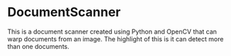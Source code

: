 # DocumentScanner
This is a document scanner created using Python and OpenCV that can warp documents from an image. The highlight of this is it can detect more than one documents.
